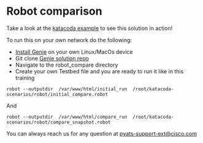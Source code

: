 # Robot comparison 

Take a look at the [katacoda example](https://www.katacoda.com/jeaubin/scenarios/robot) to see this
solution in action!

To run this on your own network do the following:

* [Install Genie](https://www.katacoda.com/jeaubin/scenarios/install) on your own Linux/MacOs device
* Git clone [Genie solution repo](https://github.com/CiscoTestAutomation/genie_solutions)
* Navigate to the robot_compare directory
* Create your own Testbed file and you are ready to run it like in this training

`robot --outputdir  /var/www/html/initial_run  /root/katacoda-scenarios/robot/initial_compare.robot`

And 

`robot --outputdir  /var/www/html/compare_run  /root/katacoda-scenarios/robot/compare_snapshot.robot`

You can always reach us for any question at pyats-support-ext@cisco.com

